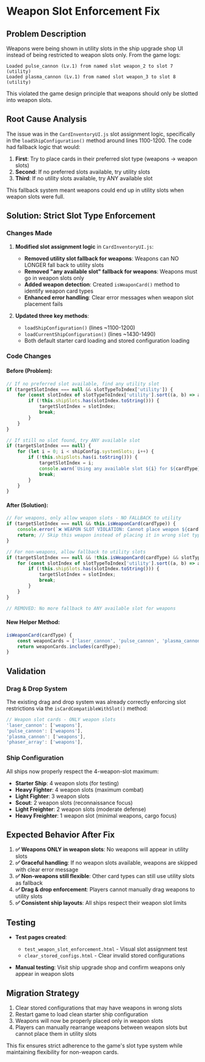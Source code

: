 # Weapon Slot Enforcement Fix

## Problem Description
Weapons were being shown in utility slots in the ship upgrade shop UI instead of being restricted to weapon slots only. From the game logs:

```
Loaded pulse_cannon (Lv.1) from named slot weapon_2 to slot 7 (utility)
Loaded plasma_cannon (Lv.1) from named slot weapon_3 to slot 8 (utility)
```

This violated the game design principle that weapons should only be slotted into weapon slots.

## Root Cause Analysis

The issue was in the `CardInventoryUI.js` slot assignment logic, specifically in the `loadShipConfiguration()` method around lines 1100-1200. The code had fallback logic that would:

1. **First**: Try to place cards in their preferred slot type (weapons → weapon slots)
2. **Second**: If no preferred slots available, try utility slots  
3. **Third**: If no utility slots available, try ANY available slot

This fallback system meant weapons could end up in utility slots when weapon slots were full.

## Solution: Strict Slot Type Enforcement

### Changes Made

1. **Modified slot assignment logic** in `CardInventoryUI.js`:
   - **Removed utility slot fallback for weapons**: Weapons can NO LONGER fall back to utility slots
   - **Removed "any available slot" fallback for weapons**: Weapons must go in weapon slots only
   - **Added weapon detection**: Created `isWeaponCard()` method to identify weapon card types
   - **Enhanced error handling**: Clear error messages when weapon slot placement fails

2. **Updated three key methods**:
   - `loadShipConfiguration()` (lines ~1100-1200)
   - `loadCurrentShipConfiguration()` (lines ~1430-1490)  
   - Both default starter card loading and stored configuration loading

### Code Changes

#### Before (Problem):
```javascript
// If no preferred slot available, find any utility slot
if (targetSlotIndex === null && slotTypeToIndex['utility']) {
    for (const slotIndex of slotTypeToIndex['utility'].sort((a, b) => a - b)) {
        if (!this.shipSlots.has(slotIndex.toString())) {
            targetSlotIndex = slotIndex;
            break;
        }
    }
}

// If still no slot found, try ANY available slot
if (targetSlotIndex === null) {
    for (let i = 0; i < shipConfig.systemSlots; i++) {
        if (!this.shipSlots.has(i.toString())) {
            targetSlotIndex = i;
            console.warn(`Using any available slot ${i} for ${cardType}`);
            break;
        }
    }
}
```

#### After (Solution):
```javascript
// For weapons, only allow weapon slots - NO FALLBACK to utility
if (targetSlotIndex === null && this.isWeaponCard(cardType)) {
    console.error(`❌ WEAPON SLOT VIOLATION: Cannot place weapon ${cardType} - no weapon slots available`);
    return; // Skip this weapon instead of placing it in wrong slot type
}

// For non-weapons, allow fallback to utility slots
if (targetSlotIndex === null && !this.isWeaponCard(cardType) && slotTypeToIndex['utility']) {
    for (const slotIndex of slotTypeToIndex['utility'].sort((a, b) => a - b)) {
        if (!this.shipSlots.has(slotIndex.toString())) {
            targetSlotIndex = slotIndex;
            break;
        }
    }
}

// REMOVED: No more fallback to ANY available slot for weapons
```

#### New Helper Method:
```javascript
isWeaponCard(cardType) {
    const weaponCards = ['laser_cannon', 'pulse_cannon', 'plasma_cannon', 'phaser_array', 'disruptor_cannon', 'particle_beam', 'ion_storm_cannon', 'graviton_beam', 'quantum_torpedo', 'singularity_launcher', 'void_ripper'];
    return weaponCards.includes(cardType);
}
```

## Validation

### Drag & Drop System
The existing drag and drop system was already correctly enforcing slot restrictions via the `isCardCompatibleWithSlot()` method:

```javascript
// Weapon slot cards - ONLY weapon slots
'laser_cannon': ['weapons'],
'pulse_cannon': ['weapons'], 
'plasma_cannon': ['weapons'],
'phaser_array': ['weapons'],
```

### Ship Configuration
All ships now properly respect the 4-weapon-slot maximum:
- **Starter Ship**: 4 weapon slots (for testing)
- **Heavy Fighter**: 4 weapon slots (maximum combat)
- **Light Fighter**: 3 weapon slots  
- **Scout**: 2 weapon slots (reconnaissance focus)
- **Light Freighter**: 2 weapon slots (moderate defense)
- **Heavy Freighter**: 1 weapon slot (minimal weapons, cargo focus)

## Expected Behavior After Fix

1. **✅ Weapons ONLY in weapon slots**: No weapons will appear in utility slots
2. **✅ Graceful handling**: If no weapon slots available, weapons are skipped with clear error message
3. **✅ Non-weapons still flexible**: Other card types can still use utility slots as fallback
4. **✅ Drag & drop enforcement**: Players cannot manually drag weapons to utility slots
5. **✅ Consistent ship layouts**: All ships respect their weapon slot limits

## Testing

- **Test pages created**:
  - `test_weapon_slot_enforcement.html` - Visual slot assignment test
  - `clear_stored_configs.html` - Clear invalid stored configurations
  
- **Manual testing**: Visit ship upgrade shop and confirm weapons only appear in weapon slots

## Migration Strategy

1. Clear stored configurations that may have weapons in wrong slots
2. Restart game to load clean starter ship configuration
3. Weapons will now be properly placed only in weapon slots
4. Players can manually rearrange weapons between weapon slots but cannot place them in utility slots

This fix ensures strict adherence to the game's slot type system while maintaining flexibility for non-weapon cards. 